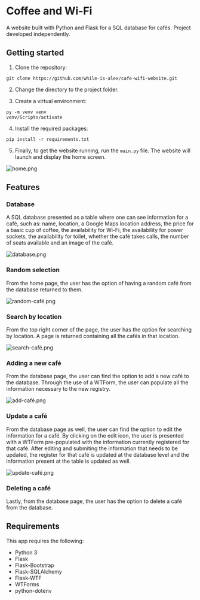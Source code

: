 # Coffee and Wi-Fi
A website built with Python and Flask for a SQL database for cafés. Project developed independently.

## Getting started
1. Clone the repository:
```
git clone https://github.com/while-is-alex/cafe-wifi-website.git
```

2. Change the directory to the project folder.

3. Create a virtual environment:
```
py -m venv venv
venv/Scripts/activate
```

4. Install the required packages:
```
pip install -r requirements.txt
```

5. Finally, to get the website running, run the `main.py` file. The website will launch and display the home screen.

![home.png](https://i.ibb.co/CH6TRBD/home.png)

## Features
### Database
A SQL database presented as a table where one can see information for a café, such as: name, location, a Google Maps location address, the price for a basic cup of coffee, the availability for Wi-Fi, the availability for power sockets, the availability for toilet, whether the café takes calls, the number of seats available and an image of the café.

![database.png](https://i.ibb.co/DQbDkhs/all.png)

### Random selection
From the home page, the user has the option of having a random café from the database returned to them.

![random-café.png](https://i.ibb.co/Px16RDS/random.png)

### Search by location
From the top right corner of the page, the user has the option for searching by location. A page is returned containing all the cafés in that location.

![search-café.png](https://i.ibb.co/4F515N4/search.png)

### Adding a new café
From the database page, the user can find the option to add a new café to the database. Through the use of a WTForm, the user can populate all the information necessary to the new registry.

![add-café.png](https://i.ibb.co/K2bd7MK/add.png)

### Update a café
From the database page as well, the user can find the option to edit the information for a café. By clicking on the edit icon, the user is presented with a WTForm pre-populated with the information currently registered for that café. After editing and submiting the information that needs to be updated, the register for that café is updated at the database level and the information present at the table is updated as well.

![update-café.png](https://i.ibb.co/w0bsvxP/update.png)

### Deleting a café

Lastly, from the database page, the user has the option to delete a café from the database.

## Requirements
This app requires the following:

+ Python 3
+ Flask
+ Flask-Bootstrap
+ Flask-SQLAlchemy
+ Flask-WTF
+ WTForms
+ python-dotenv
